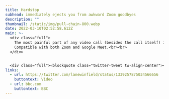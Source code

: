 ```yaml
---
title: Hardstop
subhead: immediately ejects you from awkward Zoom goodbyes
description: ""
thumbnail: /static/img/pull-chain-800.webp
date: 2022-03-10T02:52:58.612Z
main: >-
  <div class="full">
    The most painful part of any video call (besides the call itself) is the awkward scramble to get to the "End Call" button after you've said goodbye. This bluetooth-connected pull switch, that hints at a toilet flusher, triggers software that immediately ejects you from any and all video calls.<br><br>
    Compatible with both Zoom and Google Meet.<br><br>
  </div>


  <div class="full"><blockquote class="twitter-tweet tw-align-center"><p lang="en" dir="ltr">I always awkwardly struggle to get to the end call button on video calls. So I made this <a href="https://t.co/4z4zsxNkeQ">pic.twitter.com/4z4zsxNkeQ</a></p>&mdash; Brian Moore (@lanewinfield) <a href="https://twitter.com/lanewinfield/status/1339257875034566656?ref_src=twsrc%5Etfw">December 16, 2020</a></blockquote> <script async src="https://platform.twitter.com/widgets.js" charset="utf-8"></script></div>
links:
  - url: https://twitter.com/lanewinfield/status/1339257875034566656
    buttontext: Video
  - url: bbc.com
    buttontext: BBC
---
```

